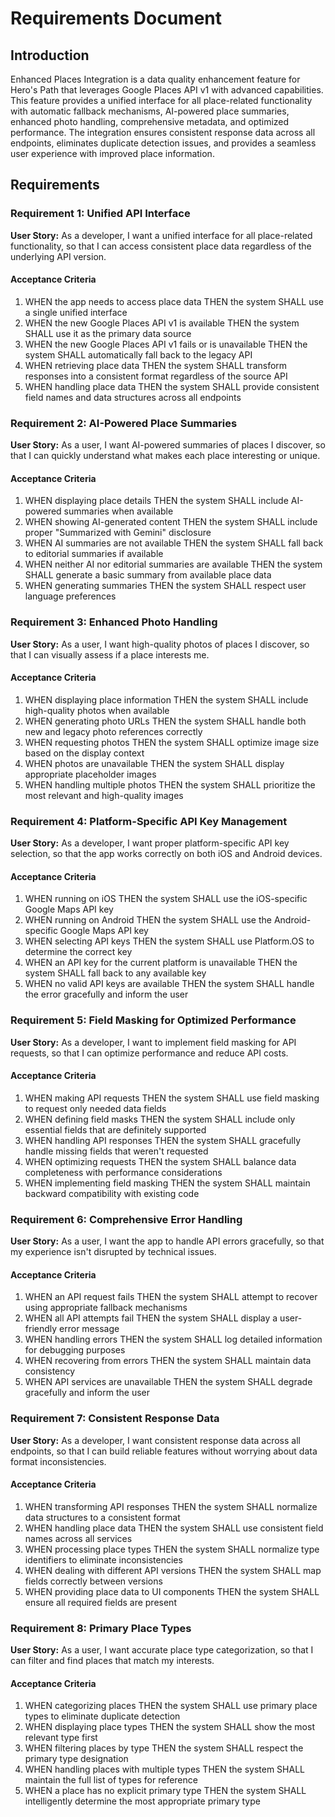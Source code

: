 # Requirements Document

## Introduction

Enhanced Places Integration is a data quality enhancement feature for Hero's Path that leverages Google Places API v1 with advanced capabilities. This feature provides a unified interface for all place-related functionality with automatic fallback mechanisms, AI-powered place summaries, enhanced photo handling, comprehensive metadata, and optimized performance. The integration ensures consistent response data across all endpoints, eliminates duplicate detection issues, and provides a seamless user experience with improved place information.

## Requirements

### Requirement 1: Unified API Interface

**User Story:** As a developer, I want a unified interface for all place-related functionality, so that I can access consistent place data regardless of the underlying API version.

#### Acceptance Criteria

1. WHEN the app needs to access place data THEN the system SHALL use a single unified interface
2. WHEN the new Google Places API v1 is available THEN the system SHALL use it as the primary data source
3. WHEN the new Google Places API v1 fails or is unavailable THEN the system SHALL automatically fall back to the legacy API
4. WHEN retrieving place data THEN the system SHALL transform responses into a consistent format regardless of the source API
5. WHEN handling place data THEN the system SHALL provide consistent field names and data structures across all endpoints

### Requirement 2: AI-Powered Place Summaries

**User Story:** As a user, I want AI-powered summaries of places I discover, so that I can quickly understand what makes each place interesting or unique.

#### Acceptance Criteria

1. WHEN displaying place details THEN the system SHALL include AI-powered summaries when available
2. WHEN showing AI-generated content THEN the system SHALL include proper "Summarized with Gemini" disclosure
3. WHEN AI summaries are not available THEN the system SHALL fall back to editorial summaries if available
4. WHEN neither AI nor editorial summaries are available THEN the system SHALL generate a basic summary from available place data
5. WHEN generating summaries THEN the system SHALL respect user language preferences

### Requirement 3: Enhanced Photo Handling

**User Story:** As a user, I want high-quality photos of places I discover, so that I can visually assess if a place interests me.

#### Acceptance Criteria

1. WHEN displaying place information THEN the system SHALL include high-quality photos when available
2. WHEN generating photo URLs THEN the system SHALL handle both new and legacy photo references correctly
3. WHEN requesting photos THEN the system SHALL optimize image size based on the display context
4. WHEN photos are unavailable THEN the system SHALL display appropriate placeholder images
5. WHEN handling multiple photos THEN the system SHALL prioritize the most relevant and high-quality images

### Requirement 4: Platform-Specific API Key Management

**User Story:** As a developer, I want proper platform-specific API key selection, so that the app works correctly on both iOS and Android devices.

#### Acceptance Criteria

1. WHEN running on iOS THEN the system SHALL use the iOS-specific Google Maps API key
2. WHEN running on Android THEN the system SHALL use the Android-specific Google Maps API key
3. WHEN selecting API keys THEN the system SHALL use Platform.OS to determine the correct key
4. WHEN an API key for the current platform is unavailable THEN the system SHALL fall back to any available key
5. WHEN no valid API keys are available THEN the system SHALL handle the error gracefully and inform the user

### Requirement 5: Field Masking for Optimized Performance

**User Story:** As a developer, I want to implement field masking for API requests, so that I can optimize performance and reduce API costs.

#### Acceptance Criteria

1. WHEN making API requests THEN the system SHALL use field masking to request only needed data fields
2. WHEN defining field masks THEN the system SHALL include only essential fields that are definitely supported
3. WHEN handling API responses THEN the system SHALL gracefully handle missing fields that weren't requested
4. WHEN optimizing requests THEN the system SHALL balance data completeness with performance considerations
5. WHEN implementing field masking THEN the system SHALL maintain backward compatibility with existing code

### Requirement 6: Comprehensive Error Handling

**User Story:** As a user, I want the app to handle API errors gracefully, so that my experience isn't disrupted by technical issues.

#### Acceptance Criteria

1. WHEN an API request fails THEN the system SHALL attempt to recover using appropriate fallback mechanisms
2. WHEN all API attempts fail THEN the system SHALL display a user-friendly error message
3. WHEN handling errors THEN the system SHALL log detailed information for debugging purposes
4. WHEN recovering from errors THEN the system SHALL maintain data consistency
5. WHEN API services are unavailable THEN the system SHALL degrade gracefully and inform the user

### Requirement 7: Consistent Response Data

**User Story:** As a developer, I want consistent response data across all endpoints, so that I can build reliable features without worrying about data format inconsistencies.

#### Acceptance Criteria

1. WHEN transforming API responses THEN the system SHALL normalize data structures to a consistent format
2. WHEN handling place data THEN the system SHALL use consistent field names across all services
3. WHEN processing place types THEN the system SHALL normalize type identifiers to eliminate inconsistencies
4. WHEN dealing with different API versions THEN the system SHALL map fields correctly between versions
5. WHEN providing place data to UI components THEN the system SHALL ensure all required fields are present

### Requirement 8: Primary Place Types

**User Story:** As a user, I want accurate place type categorization, so that I can filter and find places that match my interests.

#### Acceptance Criteria

1. WHEN categorizing places THEN the system SHALL use primary place types to eliminate duplicate detection
2. WHEN displaying place types THEN the system SHALL show the most relevant type first
3. WHEN filtering places by type THEN the system SHALL respect the primary type designation
4. WHEN handling places with multiple types THEN the system SHALL maintain the full list of types for reference
5. WHEN a place has no explicit primary type THEN the system SHALL intelligently determine the most appropriate primary type